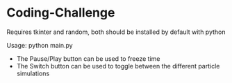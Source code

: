 # Coding-Challenge

Requires tkinter and random, both should be installed by default with python

Usage: python main.py
 
* The Pause/Play button can be used to freeze time
* The Switch button can be used to toggle between the different particle simulations
